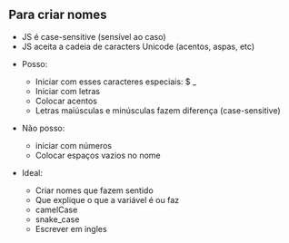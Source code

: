 ## Para criar nomes

* JS é case-sensitive (sensível ao caso)
* JS aceita a cadeia de caracters Unicode (acentos, aspas, etc)

- Posso:
    * Iniciar com esses caracteres especiais: $ _
    * Iniciar com letras
    * Colocar acentos
    * Letras maiúsculas e minúsculas fazem diferença (case-sensitive)

- Não posso:
    * iniciar com números
    * Colocar espaços vazios no nome

- Ideal:
    * Criar nomes que fazem sentido
    * Que explique o que a variável é ou faz
    * camelCase
    * snake_case
    * Escrever em ingles
    